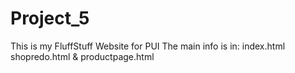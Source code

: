 # Project_5
This is my FluffStuff Website for PUI
The main info is in: index.html shopredo.html & productpage.html

